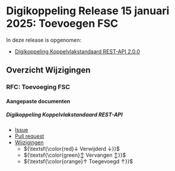 # Digikoppeling Release 15 januari 2025: Toevoegen FSC



In deze release is opgenomen:

* [Digikoppeling Koppelvlakstandaard REST-API 2.0.0](https://gitdocumentatie.logius.nl/publicatie/dk/restapi/)

## Overzicht Wijzigingen

### RFC: Toevoeging FSC



#### Aangepaste documenten

##### Digikoppeling Koppelvlakstandaard REST-API

- [Issue](https://github.com/Logius-standaarden/Digikoppeling-Koppelvlakstandaard-REST-API/issues/26)
- [Pull request](https://github.com/Logius-standaarden/Digikoppeling-Koppelvlakstandaard-REST-API/pull/29)
- [Wijzigingen](https://services.w3.org/htmldiff?doc1=https%3A%2F%2Fgitdocumentatie.logius.nl%2Fpublicatie%2Fdk%2Frestapi%2F1.1.1%2F&doc2=https%3A%2F%2Fgitdocumentatie.logius.nl%2Fpublicatie%2Fdk%2Frestapi%2Ffsc202411%2F)
  - ${\textsf{\color{red}↓ Verwijderd ↓}}$
  - ${\textsf{\color{green}↕ Vervangen ↕}}$
  - ${\textsf{\color{orange}↑ Toegevoegd ↑}}$
